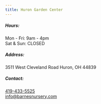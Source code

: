 ```yaml
---
title: Huron Garden Center
---
```

##### Hours:

Mon - Fri: 9am - 4pm\
Sat & Sun: CLOSED

##### Address:

3511 West Cleveland Road Huron, OH 44839

##### Contact:

[419-433-5525](tel:419-433-5525)\
[info@barnesnursery.com](mailto:info@barnesnursery.com)